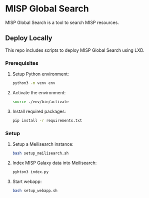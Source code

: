 # MISP Global Search

MISP Global Search is a tool to search MISP resources.

## Deploy Locally

This repo includes scripts to deploy MISP Global Search using LXD. 

### Prerequisites

1. Setup Python environment:
    ```bash
    python3 -m venv env
    ```

2. Activate the environment:
    ```bash
    source ./env/bin/activate
    ```

3. Install required packages:
    ```bash
    pip install -r requirements.txt
    ```

### Setup

1. Setup a Meilisearch instance:
    ```bash
    bash setup_meilisearch.sh
    ```

2. Index MISP Galaxy data into Meilisearch:
    ```bash
    pyhton3 index.py
    ```

3. Start webapp:
    ```bash
    bash setup_webapp.sh
    ```


